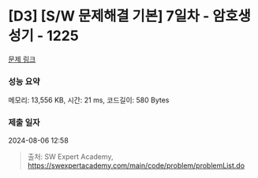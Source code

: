# [D3] [S/W 문제해결 기본] 7일차 - 암호생성기 - 1225 

[문제 링크](https://swexpertacademy.com/main/code/problem/problemDetail.do?contestProbId=AV14uWl6AF0CFAYD) 

### 성능 요약

메모리: 13,556 KB, 시간: 21 ms, 코드길이: 580 Bytes

### 제출 일자

2024-08-06 12:58



> 출처: SW Expert Academy, https://swexpertacademy.com/main/code/problem/problemList.do